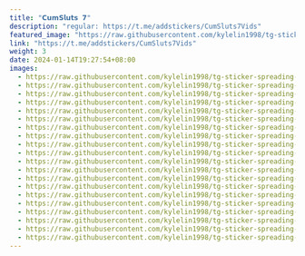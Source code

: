 ```yaml
---
title: "𝗖𝘂𝗺𝗦𝗹𝘂𝘁𝘀 𝟳"
description: "regular: https://t.me/addstickers/CumSluts7Vids"
featured_image: "https://raw.githubusercontent.com/kylelin1998/tg-sticker-spreading-worldwide-images/main/img/2629cfa5-76e6-4087-bcff-c6013f9a0937.jpg"
link: "https://t.me/addstickers/CumSluts7Vids"
weight: 3
date: 2024-01-14T19:27:54+08:00
images:
  - https://raw.githubusercontent.com/kylelin1998/tg-sticker-spreading-worldwide-images/main/img/2629cfa5-76e6-4087-bcff-c6013f9a0937.jpg
  - https://raw.githubusercontent.com/kylelin1998/tg-sticker-spreading-worldwide-images/main/img/b9b64dde-db15-4a99-897e-ce379762c5d5.jpg
  - https://raw.githubusercontent.com/kylelin1998/tg-sticker-spreading-worldwide-images/main/img/72d6d94e-31fc-4711-b310-5cd65b00cc62.jpg
  - https://raw.githubusercontent.com/kylelin1998/tg-sticker-spreading-worldwide-images/main/img/7d9cf72b-e63e-4f8f-800a-9f2efd9d6bb1.jpg
  - https://raw.githubusercontent.com/kylelin1998/tg-sticker-spreading-worldwide-images/main/img/905964fb-a72c-41a5-9ff1-0cad72a41285.jpg
  - https://raw.githubusercontent.com/kylelin1998/tg-sticker-spreading-worldwide-images/main/img/d4e07a62-0846-4848-9f35-9b588743e7c0.jpg
  - https://raw.githubusercontent.com/kylelin1998/tg-sticker-spreading-worldwide-images/main/img/d609c330-ca31-4d5d-95aa-6a0fc35a7a20.jpg
  - https://raw.githubusercontent.com/kylelin1998/tg-sticker-spreading-worldwide-images/main/img/f13450ee-6b77-43cc-a111-b043db6ed44d.jpg
  - https://raw.githubusercontent.com/kylelin1998/tg-sticker-spreading-worldwide-images/main/img/9995fa1f-0cb5-4a3c-99a1-186b0f60c43f.jpg
  - https://raw.githubusercontent.com/kylelin1998/tg-sticker-spreading-worldwide-images/main/img/f2506390-28fb-4ff6-b7d9-fd23cb7354e5.jpg
  - https://raw.githubusercontent.com/kylelin1998/tg-sticker-spreading-worldwide-images/main/img/1a823fa7-71c1-48dd-b813-c4eba34db288.jpg
  - https://raw.githubusercontent.com/kylelin1998/tg-sticker-spreading-worldwide-images/main/img/907df136-efb4-46e8-babf-d7a4cfd4d0f6.jpg
  - https://raw.githubusercontent.com/kylelin1998/tg-sticker-spreading-worldwide-images/main/img/b67c0eb9-0109-4810-9757-fddf6fe5ce3f.jpg
  - https://raw.githubusercontent.com/kylelin1998/tg-sticker-spreading-worldwide-images/main/img/68559621-a6c6-4c2e-b418-29c1c557e02e.jpg
  - https://raw.githubusercontent.com/kylelin1998/tg-sticker-spreading-worldwide-images/main/img/d92ea4d7-8473-4853-a8c1-5710799809bb.jpg
  - https://raw.githubusercontent.com/kylelin1998/tg-sticker-spreading-worldwide-images/main/img/2ee2475c-f800-4ea0-a02c-9f9c65472760.jpg
  - https://raw.githubusercontent.com/kylelin1998/tg-sticker-spreading-worldwide-images/main/img/1cdbf2ae-0cb2-4991-b975-0eec4f648c05.jpg
  - https://raw.githubusercontent.com/kylelin1998/tg-sticker-spreading-worldwide-images/main/img/76ffb0d9-a4a3-4a63-bc1a-7ede26f6921c.jpg
  - https://raw.githubusercontent.com/kylelin1998/tg-sticker-spreading-worldwide-images/main/img/e4ae5892-eef4-483a-90d2-997178793891.jpg
  - https://raw.githubusercontent.com/kylelin1998/tg-sticker-spreading-worldwide-images/main/img/f52f95c2-71f6-4ecd-a0e0-ee42fbeb3fc3.jpg
---
```

